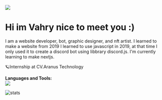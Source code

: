 ![](https://komarev.com/ghpvc/?username=DemuraAIdev&color=green)
# Hi im Vahry nice to meet you :)
I am a website developer, bot, graphic designer, and nft artist. I learned to make a website from 2019 I learned to use javascript in 2019, at that time I only used it to create a discord bot using libbrary discord.js. I'm currently learning to make nextjs.

🪐Internship at CV.Aranus Technology

**Languages and Tools:**  
<img src="https://skillicons.dev/icons?i=git,javascript,typescript,vscode,linux,aws,astro,react,php,laravel,flutter,arduino,tailwind,docker,postgres,mysql,kubernetes,sqlite,python" />
<!-- Markdown -->
<p> 
  <img class="center" src="https://github-readme-stats.vercel.app/api?username=DemuraAIdev&show_icons=true&theme=gotham" alt="stats" />
<!--   <img class="center" src="https://github-readme-stats.vercel.app/api/top-langs/?username=DemuraAIdev&layout=compact&theme=gotham" alt="toplang" /> -->
</p>

